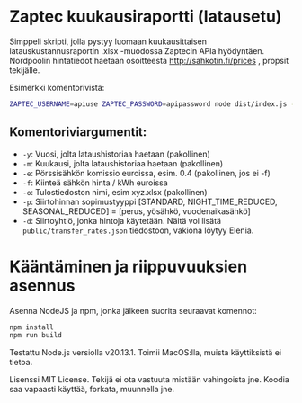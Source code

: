 # Zaptec kuukausiraportti (latausetu)

Simppeli skripti, jolla pystyy luomaan kuukausittaisen latauskustannusraportin .xlsx -muodossa Zaptecin APIa hyödyntäen.
Nordpoolin hintatiedot haetaan osoitteesta http://sahkotin.fi/prices , propsit tekijälle.

Esimerkki komentorivistä:
```bash
ZAPTEC_USERNAME=apiuse ZAPTEC_PASSWORD=apipassword node dist/index.js -y 2024 -m 08 -e 0.363 -o charging-report-202408.xlsx    
```

## Komentoriviargumentit:
- `-y`: Vuosi, jolta lataushistoriaa haetaan (pakollinen)
- `-m`: Kuukausi, jolta lataushistoriaa haetaan (pakollinen)
- `-e`: Pörssisähkön komissio euroissa, esim. 0.4 (pakollinen, jos ei -f)
- `-f`: Kiinteä sähkön hinta / kWh euroissa 
- `-o`: Tulostiedoston nimi, esim xyz.xlsx (pakollinen)
- `-p`: Siirtohinnan sopimustyyppi [STANDARD, NIGHT_TIME_REDUCED, SEASONAL_REDUCED] = [perus, yösähkö, vuodenaikasähkö]
- `-d`: Siirtoyhtiö, jonka hintoja käytetään. Näitä voi lisätä `public/transfer_rates.json` tiedostoon, vakiona löytyy Elenia.


# Kääntäminen ja riippuvuuksien asennus

Asenna NodeJS ja npm, jonka jälkeen suorita seuraavat komennot:
```bash
npm install
npm run build
```

Testattu Node.js versiolla v20.13.1. Toimii MacOS:lla, muista käyttiksistä ei tietoa.

Lisenssi MIT License. Tekijä ei ota vastuuta mistään vahingoista jne. Koodia saa vapaasti käyttää, forkata, muunnella jne.
